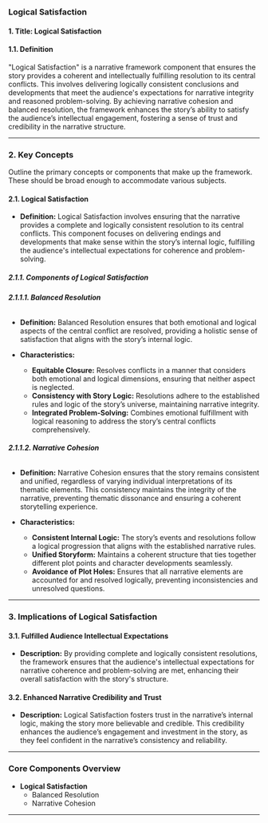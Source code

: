 ### **Logical Satisfaction**

#### **1. Title: Logical Satisfaction**

#### **1.1. Definition**

"Logical Satisfaction" is a narrative framework component that ensures the story provides a coherent and intellectually fulfilling resolution to its central conflicts. This involves delivering logically consistent conclusions and developments that meet the audience's expectations for narrative integrity and reasoned problem-solving. By achieving narrative cohesion and balanced resolution, the framework enhances the story’s ability to satisfy the audience’s intellectual engagement, fostering a sense of trust and credibility in the narrative structure.

---

### **2. Key Concepts**

Outline the primary concepts or components that make up the framework. These should be broad enough to accommodate various subjects.

#### **2.1. Logical Satisfaction**

- **Definition:**
  Logical Satisfaction involves ensuring that the narrative provides a complete and logically consistent resolution to its central conflicts. This component focuses on delivering endings and developments that make sense within the story’s internal logic, fulfilling the audience's intellectual expectations for coherence and problem-solving.

##### **2.1.1. Components of Logical Satisfaction**

###### **2.1.1.1. Balanced Resolution**

- **Definition:**
  Balanced Resolution ensures that both emotional and logical aspects of the central conflict are resolved, providing a holistic sense of satisfaction that aligns with the story’s internal logic.

- **Characteristics:**
  - **Equitable Closure:** Resolves conflicts in a manner that considers both emotional and logical dimensions, ensuring that neither aspect is neglected.
  - **Consistency with Story Logic:** Resolutions adhere to the established rules and logic of the story’s universe, maintaining narrative integrity.
  - **Integrated Problem-Solving:** Combines emotional fulfillment with logical reasoning to address the story’s central conflicts comprehensively.

###### **2.1.1.2. Narrative Cohesion**

- **Definition:**
  Narrative Cohesion ensures that the story remains consistent and unified, regardless of varying individual interpretations of its thematic elements. This consistency maintains the integrity of the narrative, preventing thematic dissonance and ensuring a coherent storytelling experience.

- **Characteristics:**
  - **Consistent Internal Logic:** The story’s events and resolutions follow a logical progression that aligns with the established narrative rules.
  - **Unified Storyform:** Maintains a coherent structure that ties together different plot points and character developments seamlessly.
  - **Avoidance of Plot Holes:** Ensures that all narrative elements are accounted for and resolved logically, preventing inconsistencies and unresolved questions.

---

### **3. Implications of Logical Satisfaction**

#### **3.1. Fulfilled Audience Intellectual Expectations**

- **Description:**
  By providing complete and logically consistent resolutions, the framework ensures that the audience's intellectual expectations for narrative coherence and problem-solving are met, enhancing their overall satisfaction with the story's structure.

#### **3.2. Enhanced Narrative Credibility and Trust**

- **Description:**
  Logical Satisfaction fosters trust in the narrative’s internal logic, making the story more believable and credible. This credibility enhances the audience’s engagement and investment in the story, as they feel confident in the narrative’s consistency and reliability.

---

### **Core Components Overview**

- **Logical Satisfaction**
  - Balanced Resolution
  - Narrative Cohesion

---
